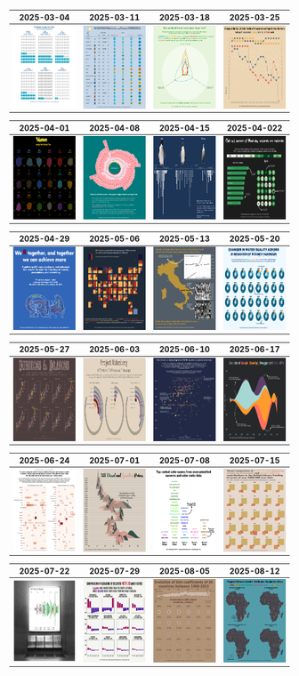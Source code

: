 | 2025-03-04    | 2025-03-11    | 2025-03-18   | 2025-03-25    |
| ------------- | ------------- |------------- |-------------- |
| <img src="https://github.com/DevJupyHUB/bookish-octo-doodle/blob/main/plots/2025-03-04.png" width="250" height="150" />|<img src="https://github.com/DevJupyHUB/bookish-octo-doodle/blob/main/plots/2025-03-11.png" width="250" height="150" />|<img src="https://github.com/DevJupyHUB/bookish-octo-doodle/blob/main/plots/2025-03-18.png" width="250" height="150" />| <img src="https://github.com/DevJupyHUB/bookish-octo-doodle/blob/main/plots/2025-03-25.png" width="250" height="150" />|

| 2025-04-01    | 2025-04-08   | 2025-04-15    | 2025-04-022   |
| ------------- | ------------ |-------------- | ------------- |
| <img src="https://github.com/DevJupyHUB/bookish-octo-doodle/blob/main/plots/2025-04-01.png" width="250" height="150" />|<img src="https://github.com/DevJupyHUB/bookish-octo-doodle/blob/main/plots/2025-04-08.png" width="250" height="150" />| <img src="https://github.com/DevJupyHUB/bookish-octo-doodle/blob/main/plots/2025-04-15.png" width="250" height="150" /> | <img src="https://github.com/DevJupyHUB/bookish-octo-doodle/blob/main/plots/2025-04-22.png" width="250" height="150" />  |

|  2025-04-29   |  2025-05-06   | 2025-05-13    | 2025-05-20   |
| ------------- | ------------- |-------------- |------------- |
| <img src="https://github.com/DevJupyHUB/bookish-octo-doodle/blob/main/plots/2025-04-29.png" width="250" height="150" /> |  <img src="https://github.com/DevJupyHUB/bookish-octo-doodle/blob/main/plots/2025-05-06.png" width="250" height="150" /> | <img src="https://github.com/DevJupyHUB/bookish-octo-doodle/blob/main/plots/2025-05-13.png" width="250" height="150"/> | <img src="https://github.com/DevJupyHUB/bookish-octo-doodle/blob/main/plots/2025-05-20.2.png" width="250" height="150"/> |

| 2025-05-27    | 2025-06-03    | 2025-06-10   | 2025-06-17   |
| ------------- | ------------- |------------- |------------- |
| <img src="https://github.com/DevJupyHUB/bookish-octo-doodle/blob/main/plots/2025-05-27.png" width="250" height="150" /> | <img src="https://github.com/DevJupyHUB/bookish-octo-doodle/blob/main/plots/2025-06-03.png" width="250" height="150" /> | <img src="https://github.com/DevJupyHUB/bookish-octo-doodle/blob/main/plots/2025-06-10.png" width="250" height="150" /> | <img src="https://github.com/DevJupyHUB/bookish-octo-doodle/blob/main/plots/2025-06-17.png" width="250" height="150" /> |

| 2025-06-24    | 2025-07-01   | 2025-07-08   | 2025-07-15   |
| ------------- | ------------ |------------- |------------- |
| <img src="https://github.com/DevJupyHUB/bookish-octo-doodle/blob/main/plots/2025-06-24.png" width="250" height="150" /> | <img src="https://github.com/DevJupyHUB/bookish-octo-doodle/blob/main/plots/2025-07-01.png" width="250" height="150" /> |<img src="https://github.com/DevJupyHUB/bookish-octo-doodle/blob/main/plots/2025-07-08.png" width="250" height="150" /> | <img src="https://github.com/DevJupyHUB/bookish-octo-doodle/blob/main/plots/2025-07-15.png" width="250" height="150" /> |       

| 2025-07-22    | 2025-07-29   | 2025-08-05   | 2025-08-12   |
| ------------- | ------------ |------------- |------------- |
| <img src="https://github.com/DevJupyHUB/bookish-octo-doodle/blob/main/plots/2025-07-22.png" width="250" height="150" /> | <img src="https://github.com/DevJupyHUB/bookish-octo-doodle/blob/main/plots/2025-07-29.png" width="250" height="150" /> |<img src="https://github.com/DevJupyHUB/bookish-octo-doodle/blob/main/plots/2025-08-05.png" width="250" height="150" /> | <img src="https://github.com/DevJupyHUB/bookish-octo-doodle/blob/main/plots/2025-08-12.png" width="250" height="150" /> | 

